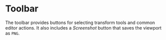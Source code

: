 # Toolbar

The toolbar provides buttons for selecting transform tools and common editor actions.
It also includes a *Screenshot* button that saves the viewport as ``PNG``.
